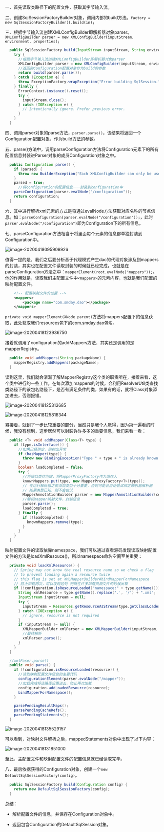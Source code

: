 一、首先读取类路径下的配置文件，获取其字节输入流。

二、创建SqlSessionFactoryBuilder对象，调用内部的build方法。`factory = new SqlSessionFactoryBuilder().build(in);`

三、根据字节输入流创建XMLConfigBuilder即解析器对象parser。`XMLConfigBuilder parser = new XMLConfigBuilder(inputStream, environment, properties);`

```java
  public SqlSessionFactory build(InputStream inputStream, String environment, Properties properties) {
    try {
      //根据字节输入流创建XMLConfigBuilder即解析器对象parser
      XMLConfigBuilder parser = new XMLConfigBuilder(inputStream, environment, properties);
      //返回的Configuration配置对象作为build的参数
      return build(parser.parse());
    } catch (Exception e) {
      throw ExceptionFactory.wrapException("Error building SqlSession.", e);
    } finally {
      ErrorContext.instance().reset();
      try {
        inputStream.close();
      } catch (IOException e) {
        // Intentionally ignore. Prefer previous error.
      }
    }
  }
```



四、调用parser对象的parse方法，`parser.parse()`，该结果将返回一个Configuration配置对象，作为build方法的参数。

五、parse()方法中，调用parseConfiguration方法将Configuration元素下的所有配置信息封装进Parser对象的成员Configuration对象之中。

```java
  public Configuration parse() {
    if (parsed) {
      throw new BuilderException("Each XMLConfigBuilder can only be used once.");
    }
    parsed = true;
      //将configuration的配置信息一一封装到configuration中
    parseConfiguration(parser.evalNode("/configuration"));
    return configuration;
  }
```

六、其中进行解析xml元素的方式是将通过evalNode方法获取对应名称的节点信息。如：`parseConfiguration(parser.evalNode("/configuration"));`，此时`parser.evalNode("/configuration")`即为Configuration下的所有信息。

七、parseConfiguration方法相当于将里面每个元素的信息都单独封装到Configuration中。

![image-20200418095909926](C:\Users\13327\AppData\Roaming\Typora\typora-user-images\image-20200418095909926.png)

值得一提的是，我们之后要分析基于代理模式产生dao的代理对象涉及到mappers的封装，其实也在配置文件读取封装的时候就已经完成，也就是在parseConfiguration方法之中：`mapperElement(root.evalNode("mappers"));`。他的作用就是，读取我们主配置文件中`<mappers>`的元素内容，也就是我们配置的映射配置文件。

```xml
    <!-- 配置映射文件的位置 -->
    <mappers>
        <package name="com.smday.dao"></package>
    </mappers>
```

`private void mapperElement(XNode parent)`方法将mappers配置下的信息获取，此处获取我们resources包下的com.smday.dao包名。

![image-20200418123936750](C:\Users\13327\AppData\Roaming\Typora\typora-user-images\image-20200418123936750.png)

接着就调用了configuration的addMappers方法，其实还是调用的是mapperRegistry。

```java
  public void addMappers(String packageName) {
    mapperRegistry.addMappers(packageName);
  }
```

读到这里，我们就会渐渐了解MapperRegistry这个类的职责所在，接着来看，这个类中进行的一些工作，在每次添加mappers的时候，会利用ResolverUtil类查找类路径下的该包名路径下，是否有满足条件的类，如果有的话，就将Class对象添加进去，否则报错。

![image-20200418125313685](C:\Users\13327\AppData\Roaming\Typora\typora-user-images\image-20200418125313685.png)

![image-20200418125818344](C:\Users\13327\AppData\Roaming\Typora\typora-user-images\image-20200418125818344.png)

紧接着，就到了一步比较重要的部分，当然只是我个人觉得，因为第一遍看的时候，我没有想到，这步居然可以封装许许多多的重要信息，我们来看一看：

```java
  public <T> void addMapper(Class<T> type) {
    if (type.isInterface()) {
      //如果已经绑定，则抛出异常
      if (hasMapper(type)) {
        throw new BindingException("Type " + type + " is already known to the MapperRegistry.");
      }
      boolean loadCompleted = false;
      try {
        //将接口类作为键，将MapperProxyFactory作为值存入
        knownMappers.put(type, new MapperProxyFactory<T>(type));
        // 在运行解析器之前添加类型十分重要，否则可能会自动尝试绑定映射器解析器
        // 如果类型已知，则不会尝试
        MapperAnnotationBuilder parser = new MapperAnnotationBuilder(config, type);
        //解析mapper映射文件，封装信息
        parser.parse();
        loadCompleted = true;
      } finally {
        if (!loadCompleted) {
          knownMappers.remove(type);
        }
      }
    }
  }
```

映射配置文件的读取依靠namespace，我们可以通过查看源码发现读取映射配置文件的方法是loadXmlResouce()，所以namespace命名空间至关重要：

```java
  private void loadXmlResource() {
    // Spring may not know the real resource name so we check a flag
    // to prevent loading again a resource twice
    // this flag is set at XMLMapperBuilder#bindMapperForNamespace
    // 防止加载两次，可以发现这句 判断在许多加载资源文件的时候出现
    if (!configuration.isResourceLoaded("namespace:" + type.getName())) {
      String xmlResource = type.getName().replace('.', '/') + ".xml";
      InputStream inputStream = null;
      try {
        inputStream = Resources.getResourceAsStream(type.getClassLoader(), xmlResource);
      } catch (IOException e) {
        // ignore, resource is not required
      }
      if (inputStream != null) {
        XMLMapperBuilder xmlParser = new XMLMapperBuilder(inputStream, assistant.getConfiguration(), xmlResource, configuration.getSqlFragments(), type.getName());
        //最终解析
        xmlParser.parse();
      }
    }
  }
```

```java
  //xmlPaser.parse()
  public void parse() {
    if (!configuration.isResourceLoaded(resource)) {
      //读取映射配置文件信息的主要代码
      configurationElement(parser.evalNode("/mapper"));
      //加载完成将该路径设置进去，防止再次加载
      configuration.addLoadedResource(resource);
      bindMapperForNamespace();
    }

    parsePendingResultMaps();
    parsePendingCacheRefs();
    parsePendingStatements();
  }
```

![image-20200418135529157](C:\Users\13327\AppData\Roaming\Typora\typora-user-images\image-20200418135529157.png)

可以看到，对映射文件解析之后，mappedStatements对象中出现了以下内容：

![image-20200418131851000](C:\Users\13327\AppData\Roaming\Typora\typora-user-images\image-20200418131851000.png)

至此，主配置文件和映射配置文件的配置信息就已经读取完毕。

八、最后依据获得的Configuration对象，创建一个`new DefaultSqlSessionFactory(config)`。

```java
  public SqlSessionFactory build(Configuration config) {
    return new DefaultSqlSessionFactory(config);
  }
```

总结：

- 解析配置文件的信息，并保存在Configuration对象中。

- 返回包含Configuration的DefaultSqlSession对象。